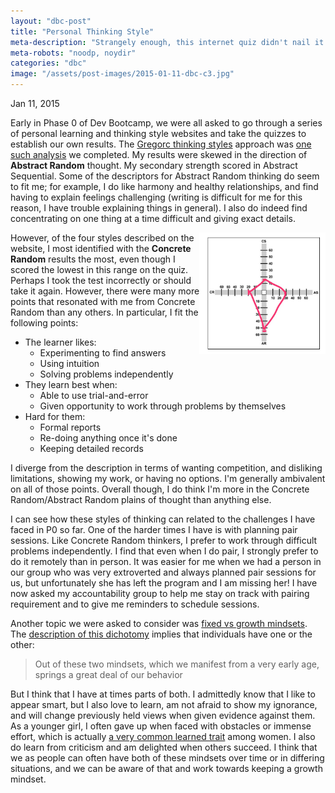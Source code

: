 ```yaml
---
layout: "dbc-post"
title: "Personal Thinking Style"
meta-description: "Strangely enough, this internet quiz didn't nail it."
meta-robots: "noodp, noydir"
categories: "dbc"
image: "/assets/post-images/2015-01-11-dbc-c3.jpg"
---
```

<!-- <h4>Phase 0 Unit 1 Week 3 | Cultural Blog #3</h4>
<span class="meta">Jan 11, 2015</span>
  <a href="http://jannypie.github.io/blog/c3_thinking-style.html" title="Read more">Read this blog post</a> -->
<span class="meta">Jan 11, 2015</span>
<section>
  <p>Early in Phase 0 of Dev Bootcamp, we were all asked to go through a series of personal learning and thinking style websites and take the quizzes to establish our own results. The <a href="http://web.cortland.edu/andersmd/learning/gregorc.htm" title="Gregorc Thinking Styles website">Gregorc thinking styles</a> approach was <a href="http://www.thelearningweb.net/personalthink.html" title="Gregorc quiz">one such analysis</a> we completed. My results were skewed in the direction of <strong>Abstract Random</strong> thought. My secondary strength scored in Abstract Sequential. Some of the descriptors for Abstract Random thinking do seem to fit me; for example, I do like harmony and healthy relationships, and find having to explain feelings challenging (writing is difficult for me for this reason, I have trouble explaining things in general). I also do indeed find concentrating on one thing at a time difficult and giving exact details.
  </p>
  <img src="/blog/dbc-blog-imgs/thinking-style.jpg" alt="Quiz result showing higher score in abstract random thought range" style="width: 40%; float: right;">
  <p>However, of the four styles described on the website, I most identified with the <strong>Concrete Random</strong> results the most, even though I scored the lowest in this range on the quiz. Perhaps I took the test incorrectly or should take it again. However, there were many more points that resonated with me from Concrete Random than any others. In particular, I fit the following points:</p>
  <ul>
    <li>The learner likes:
      <ul>
        <li>Experimenting to find answers</li>
        <li>Using intuition</li>
        <li>Solving problems independently</li>
      </ul>
    </li>
    <li>They learn best when:
      <ul>
        <li>Able to use trial-and-error</li>
        <li>Given opportunity to work through problems by themselves</li>
      </ul>
    </li>
    <li>Hard for them:
      <ul>
        <li>Formal reports</li>
        <li>Re-doing anything once it's done</li>
        <li>Keeping detailed records</li>
      </ul>
    </li>
  </ul>
  <p>I diverge from the description in terms of wanting competition, and disliking limitations, showing my work, or having no options. I'm generally ambivalent on all of those points. Overall though, I do think I'm more in the Concrete Random/Abstract Random plains of thought than anything else.</p>
  <p>I can see how these styles of thinking can related to the challenges I have faced in P0 so far. One of the harder times I have is with planning pair sessions. Like Concrete Random thinkers, I prefer to work through difficult problems independently. I find that even when I do pair, I strongly prefer to do it remotely than in person. It was easier for me when we had a person in our group who was very extroverted and always planned pair sessions for us, but unfortunately she has left the program and I am missing her! I have now asked my accountability group to help me stay on track with pairing requirement and to give me reminders to schedule sessions.</p>
  <p>Another topic we were asked to consider was <a href="http://www.brainpickings.org/wp-content/uploads/2012/04/taschen_informationgraphics10.jpg" title="Fixed vs growth mindset infographic">fixed vs growth mindsets</a>. The <a href="http://www.brainpickings.org/index.php/2014/01/29/carol-dweck-mindset/" title="Fixed vs Growth Book">description of this dichotomy</a> implies that individuals have one or the other:</p>
  <blockquote>Out of these two mindsets, which we manifest from a very early age, springs a great deal of our behavior</blockquote>
  <p>But I think that I have at times parts of both. I admittedly know that I like to appear smart, but I also love to learn, am not afraid to show my ignorance, and will change previously held views when given evidence against them. As a younger girl, I often gave up when faced with obstacles or immense effort, which is actually <a href="http://www.psychologytoday.com/blog/the-science-success/201101/the-trouble-bright-girls" title="Trouble with bright girls">a very common learned trait</a> among women. I also do learn from criticism and am delighted when others succeed. I think that we as people can often have both of these mindsets over time or in differing situations, and we can be aware of that and work towards keeping a growth mindset.</p>
</section>

